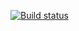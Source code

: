 [![Build status](https://ci.appveyor.com/api/projects/status/7nvpuk792d7ha7ll/branch/master?svg=true)](https://ci.appveyor.com/project/AlexBloom2022/selenium2/branch/master)
